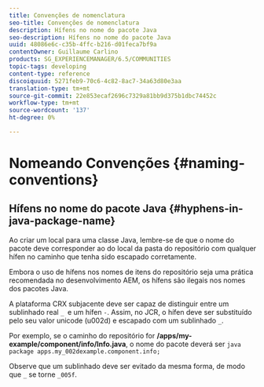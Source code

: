 ```yaml
---
title: Convenções de nomenclatura
seo-title: Convenções de nomenclatura
description: Hífens no nome do pacote Java
seo-description: Hífens no nome do pacote Java
uuid: 48086e6c-c35b-4ffc-b216-d01feca7bf9a
contentOwner: Guillaume Carlino
products: SG_EXPERIENCEMANAGER/6.5/COMMUNITIES
topic-tags: developing
content-type: reference
discoiquuid: 5271feb9-70c6-4c82-8ac7-34a63d80e3aa
translation-type: tm+mt
source-git-commit: 22e853ecaf2696c7329a81bb9d375b1dbc74452c
workflow-type: tm+mt
source-wordcount: '137'
ht-degree: 0%

---
```



# Nomeando Convenções {#naming-conventions}

## Hífens no nome do pacote Java {#hyphens-in-java-package-name}

Ao criar um local para uma classe Java, lembre-se de que o nome do pacote deve corresponder ao do local da pasta do repositório com qualquer hífen no caminho que tenha sido escapado corretamente.

Embora o uso de hífens nos nomes de itens do repositório seja uma prática recomendada no desenvolvimento AEM, os hífens são ilegais nos nomes dos pacotes Java.

A plataforma CRX subjacente deve ser capaz de distinguir entre um sublinhado real `_ `e um hífen `-`. Assim, no JCR, o hífen deve ser substituído pelo seu valor unicode (u002d) e escapado com um sublinhado `_`.

Por exemplo, se o caminho do repositório for **/apps/my-example/component/info/Info.java**, o nome do pacote deverá ser `java package apps.my_002dexample.component.info;`

Observe que um sublinhado deve ser evitado da mesma forma, de modo que `_` se torne `_005f`.
